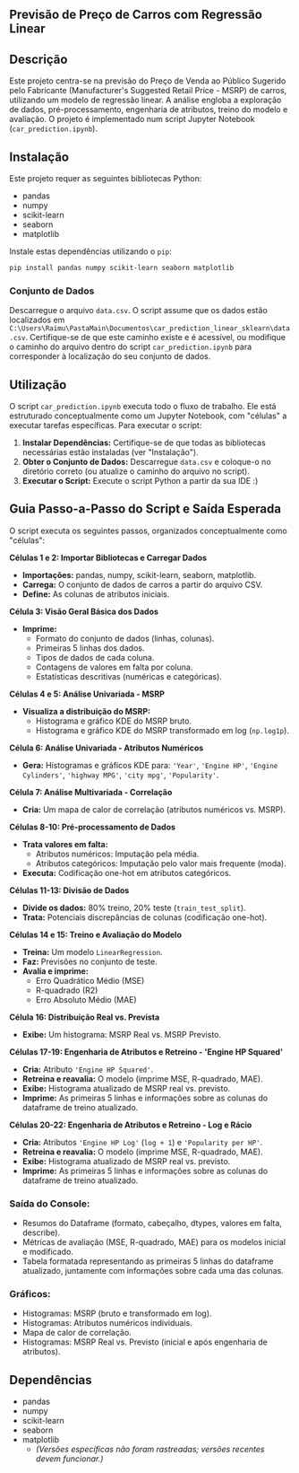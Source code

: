 ## Previsão de Preço de Carros com Regressão Linear

## Descrição

Este projeto centra-se na previsão do Preço de Venda ao Público Sugerido pelo Fabricante (Manufacturer's Suggested Retail Price - MSRP) de carros, utilizando um modelo de regressão linear. A análise engloba a exploração de dados, pré-processamento, engenharia de atributos, treino do modelo e avaliação. O projeto é implementado num script Jupyter Notebook (`car_prediction.ipynb`).

## Instalação

Este projeto requer as seguintes bibliotecas Python:

*   pandas
*   numpy
*   scikit-learn
*   seaborn
*   matplotlib

Instale estas dependências utilizando o `pip`:

```bash
pip install pandas numpy scikit-learn seaborn matplotlib
```

### Conjunto de Dados

Descarregue o arquivo `data.csv`. O script assume que os dados estão localizados em `C:\Users\Raimu\PastaMain\Documentos\car_prediction_linear_sklearn\data.csv`. Certifique-se de que este caminho existe e é acessível, ou modifique o caminho do arquivo dentro do script `car_prediction.ipynb` para corresponder à localização do seu conjunto de dados.

## Utilização

O script `car_prediction.ipynb` executa todo o fluxo de trabalho. Ele está estruturado conceptualmente como um Jupyter Notebook, com "células" a executar tarefas específicas. Para executar o script:

1.  **Instalar Dependências:** Certifique-se de que todas as bibliotecas necessárias estão instaladas (ver "Instalação").
2.  **Obter o Conjunto de Dados:** Descarregue `data.csv` e coloque-o no diretório correto (ou atualize o caminho do arquivo no script).
3.  **Executar o Script:** Execute o script Python a partir da sua IDE :)

## Guia Passo-a-Passo do Script e Saída Esperada

O script executa os seguintes passos, organizados conceptualmente como "células":

**Células 1 e 2: Importar Bibliotecas e Carregar Dados**

*   **Importações:** pandas, numpy, scikit-learn, seaborn, matplotlib.
*   **Carrega:** O conjunto de dados de carros a partir do arquivo CSV.
*   **Define:** As colunas de atributos iniciais.

**Célula 3: Visão Geral Básica dos Dados**

*   **Imprime:**
    *   Formato do conjunto de dados (linhas, colunas).
    *   Primeiras 5 linhas dos dados.
    *   Tipos de dados de cada coluna.
    *   Contagens de valores em falta por coluna.
    *   Estatísticas descritivas (numéricas e categóricas).

**Células 4 e 5: Análise Univariada - MSRP**

*   **Visualiza a distribuição do MSRP:**
    *   Histograma e gráfico KDE do MSRP bruto.
    *   Histograma e gráfico KDE do MSRP transformado em log (`np.log1p`).

**Célula 6: Análise Univariada - Atributos Numéricos**

*   **Gera:** Histogramas e gráficos KDE para: `'Year'`, `'Engine HP'`, `'Engine Cylinders'`, `'highway MPG'`, `'city mpg'`, `'Popularity'`.

**Célula 7: Análise Multivariada - Correlação**

*   **Cria:** Um mapa de calor de correlação (atributos numéricos vs. MSRP).

**Células 8-10: Pré-processamento de Dados**

*   **Trata valores em falta:**
    *   Atributos numéricos: Imputação pela média.
    *   Atributos categóricos: Imputação pelo valor mais frequente (moda).
*   **Executa:** Codificação one-hot em atributos categóricos.

**Células 11-13: Divisão de Dados**

*   **Divide os dados:** 80% treino, 20% teste (`train_test_split`).
*   **Trata:** Potenciais discrepâncias de colunas (codificação one-hot).

**Células 14 e 15: Treino e Avaliação do Modelo**

*   **Treina:** Um modelo `LinearRegression`.
*   **Faz:** Previsões no conjunto de teste.
*   **Avalia e imprime:**
    *   Erro Quadrático Médio (MSE)
    *   R-quadrado (R2)
    *   Erro Absoluto Médio (MAE)

**Célula 16: Distribuição Real vs. Prevista**

*   **Exibe:** Um histograma: MSRP Real vs. MSRP Previsto.

**Células 17-19: Engenharia de Atributos e Retreino - 'Engine HP Squared'**

*   **Cria:** Atributo `'Engine HP Squared'`.
*   **Retreina e reavalia:** O modelo (imprime MSE, R-quadrado, MAE).
*   **Exibe:** Histograma atualizado de MSRP real vs. previsto.
*   **Imprime:** As primeiras 5 linhas e informações sobre as colunas do dataframe de treino atualizado.

**Células 20-22: Engenharia de Atributos e Retreino - Log e Rácio**

*   **Cria:** Atributos `'Engine HP Log'` (`log + 1`) e `'Popularity per HP'`.
*   **Retreina e reavalia:** O modelo (imprime MSE, R-quadrado, MAE).
*   **Exibe:** Histograma atualizado de MSRP real vs. previsto.
*   **Imprime:** As primeiras 5 linhas e informações sobre as colunas do dataframe de treino atualizado.

### Saída do Console:

*   Resumos do Dataframe (formato, cabeçalho, dtypes, valores em falta, describe).
*   Métricas de avaliação (MSE, R-quadrado, MAE) para os modelos inicial e modificado.
*   Tabela formatada representando as primeiras 5 linhas do dataframe atualizado, juntamente com informações sobre cada uma das colunas.

### Gráficos:

*   Histogramas: MSRP (bruto e transformado em log).
*   Histogramas: Atributos numéricos individuais.
*   Mapa de calor de correlação.
*   Histogramas: MSRP Real vs. Previsto (inicial e após engenharia de atributos).

## Dependências

*   pandas
*   numpy
*   scikit-learn
*   seaborn
*   matplotlib
    *   *(Versões específicas não foram rastreadas; versões recentes devem funcionar.)*
